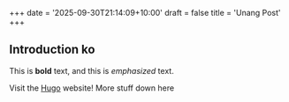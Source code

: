 +++
date = '2025-09-30T21:14:09+10:00'
draft = false
title = 'Unang Post'
+++
## Introduction ko

This is **bold** text, and this is *emphasized* text.

Visit the [Hugo](https://gohugo.io) website!
More stuff down here